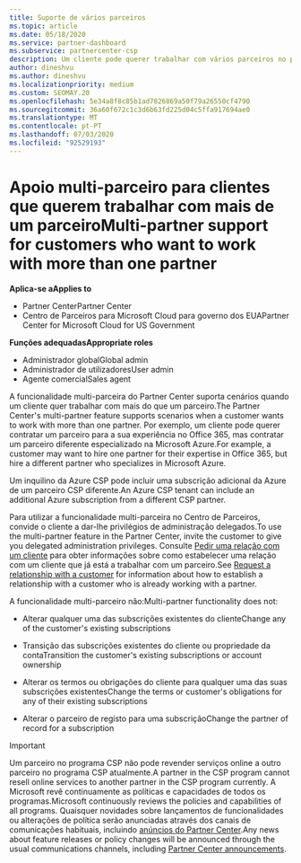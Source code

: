 ```yaml
---
title: Suporte de vários parceiros
ms.topic: article
ms.date: 05/18/2020
ms.service: partner-dashboard
ms.subservice: partnercenter-csp
description: Um cliente pode querer trabalhar com vários parceiros no programa Cloud Solution Provider especializado em diferentes serviços.
author: dineshvu
ms.author: dineshvu
ms.localizationpriority: medium
ms.custom: SEOMAY.20
ms.openlocfilehash: 5e34a8f8c85b1ad7826869a50f79a26550cf4790
ms.sourcegitcommit: 36a60f672c1c3d6b63fd225d04c5ffa917694ae0
ms.translationtype: MT
ms.contentlocale: pt-PT
ms.lasthandoff: 07/03/2020
ms.locfileid: "92529193"
---
```

# <a name="multi-partner-support-for-customers-who-want-to-work-with-more-than-one-partner"></a><span data-ttu-id="655fb-103">Apoio multi-parceiro para clientes que querem trabalhar com mais de um parceiro</span><span class="sxs-lookup"><span data-stu-id="655fb-103">Multi-partner support for customers who want to work with more than one partner</span></span>

<span data-ttu-id="655fb-104">**Aplica-se a**</span><span class="sxs-lookup"><span data-stu-id="655fb-104">**Applies to**</span></span>

-  <span data-ttu-id="655fb-105">Partner Center</span><span class="sxs-lookup"><span data-stu-id="655fb-105">Partner Center</span></span>
-  <span data-ttu-id="655fb-106">Centro de Parceiros para Microsoft Cloud para governo dos EUA</span><span class="sxs-lookup"><span data-stu-id="655fb-106">Partner Center for Microsoft Cloud for US Government</span></span>

<span data-ttu-id="655fb-107">**Funções adequadas**</span><span class="sxs-lookup"><span data-stu-id="655fb-107">**Appropriate roles**</span></span>
-   <span data-ttu-id="655fb-108">Administrador global</span><span class="sxs-lookup"><span data-stu-id="655fb-108">Global admin</span></span>
-   <span data-ttu-id="655fb-109">Administrador de utilizadores</span><span class="sxs-lookup"><span data-stu-id="655fb-109">User admin</span></span>
-   <span data-ttu-id="655fb-110">Agente comercial</span><span class="sxs-lookup"><span data-stu-id="655fb-110">Sales agent</span></span>

<span data-ttu-id="655fb-111">A funcionalidade multi-parceira do Partner Center suporta cenários quando um cliente quer trabalhar com mais do que um parceiro.</span><span class="sxs-lookup"><span data-stu-id="655fb-111">The Partner Center's multi-partner feature supports scenarios when a customer wants to work with more than one partner.</span></span> <span data-ttu-id="655fb-112">Por exemplo, um cliente pode querer contratar um parceiro para a sua experiência no Office 365, mas contratar um parceiro diferente especializado na Microsoft Azure.</span><span class="sxs-lookup"><span data-stu-id="655fb-112">For example, a customer may want to hire one partner for their expertise in Office 365, but hire a different partner who specializes in Microsoft Azure.</span></span> 

<span data-ttu-id="655fb-113">Um inquilino da Azure CSP pode incluir uma subscrição adicional da Azure de um parceiro CSP diferente.</span><span class="sxs-lookup"><span data-stu-id="655fb-113">An Azure CSP tenant can include an additional Azure subscription from a different CSP partner.</span></span>

<span data-ttu-id="655fb-114">Para utilizar a funcionalidade multi-parceira no Centro de Parceiros, convide o cliente a dar-lhe privilégios de administração delegados.</span><span class="sxs-lookup"><span data-stu-id="655fb-114">To use the multi-partner feature in the Partner Center, invite the customer to give you delegated administration privileges.</span></span> <span data-ttu-id="655fb-115">Consulte [Pedir uma relação com um cliente](request-a-relationship-with-a-customer.md) para obter informações sobre como estabelecer uma relação com um cliente que já está a trabalhar com um parceiro.</span><span class="sxs-lookup"><span data-stu-id="655fb-115">See [Request a relationship with a customer](request-a-relationship-with-a-customer.md) for information about how to establish a relationship with a customer who is already working with a partner.</span></span>

<span data-ttu-id="655fb-116">A funcionalidade multi-parceiro não:</span><span class="sxs-lookup"><span data-stu-id="655fb-116">Multi-partner functionality does not:</span></span>

- <span data-ttu-id="655fb-117">Alterar qualquer uma das subscrições existentes do cliente</span><span class="sxs-lookup"><span data-stu-id="655fb-117">Change any of the customer's existing subscriptions</span></span>

- <span data-ttu-id="655fb-118">Transição das subscrições existentes do cliente ou propriedade da conta</span><span class="sxs-lookup"><span data-stu-id="655fb-118">Transition the customer's existing subscriptions or account ownership</span></span>

- <span data-ttu-id="655fb-119">Alterar os termos ou obrigações do cliente para qualquer uma das suas subscrições existentes</span><span class="sxs-lookup"><span data-stu-id="655fb-119">Change the terms or customer's obligations for any of their existing subscriptions</span></span>

- <span data-ttu-id="655fb-120">Alterar o parceiro de registo para uma subscrição</span><span class="sxs-lookup"><span data-stu-id="655fb-120">Change the partner of record for a subscription</span></span>

> [!IMPORTANT]  
> <span data-ttu-id="655fb-121">Um parceiro no programa CSP não pode revender serviços online a outro parceiro no programa CSP atualmente.</span><span class="sxs-lookup"><span data-stu-id="655fb-121">A partner in the CSP program cannot resell online services to another partner in the CSP program currently.</span></span> <span data-ttu-id="655fb-122">A Microsoft revê continuamente as políticas e capacidades de todos os programas.</span><span class="sxs-lookup"><span data-stu-id="655fb-122">Microsoft continuously reviews the policies and capabilities of all programs.</span></span> <span data-ttu-id="655fb-123">Quaisquer novidades sobre lançamentos de funcionalidades ou alterações de política serão anunciadas através dos canais de comunicações habituais, incluindo [anúncios do Partner Center](announcements/index.md).</span><span class="sxs-lookup"><span data-stu-id="655fb-123">Any news about feature releases or policy changes will be announced through the usual communications channels, including [Partner Center announcements](announcements/index.md).</span></span>






